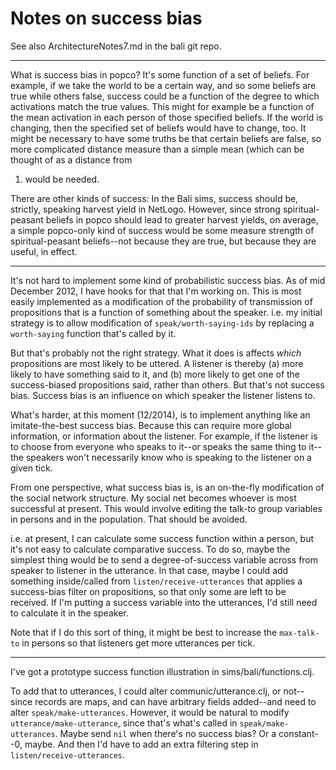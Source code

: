 Notes on success bias
====

See also ArchitectureNotes7.md in the bali git repo.

------------------

What is success bias in popco?  It's some function of a set of beliefs.
For example, if we take the world to be a certain way, and so some
beliefs are true while others false, success could be a function of the
degree to which activations match the true values.  This might for
example be a function of the mean activation in each person of those
specified beliefs.  If the world is changing, then the specified set of
beliefs would have to change, too.  It might be necessary to have some
truths be that certain beliefs are false, so more complicated distance
measure than a simple mean (which can be thought of as a distance from
1) would be needed.  

There are other kinds of success: In the Bali sims, success should be,
strictly, speaking harvest yield in NetLogo.  However, since strong
spiritual-peasant beliefs in popco should lead to greater harvest
yields, on average, a simple popco-only kind of success would be some
measure strength of spiritual-peasant beliefs--not because they are
true, but because they are useful, in effect.

------------------

It's not hard to implement some kind of probabilistic success bias.  As
of mid December 2012, I have hooks for that that I'm working on.  This
is most easily implemented as a modification of the probability of
transmission of propositions that is a function of something about the
speaker.  i.e. my initial strategy is to allow modification of
`speak/worth-saying-ids` by replacing a `worth-saying` function that's
called by it.

But that's probably not the right strategy.  What it does is affects
*which* propositions are most likely to be uttered.  A listener is
thereby (a) more likely to have something said to it, and (b) more
likely to get one of the success-biased propositions said, rather than
others.  But that's not success bias.  Success bias is an influence on
which speaker the listener listens to.

What's harder, at this moment (12/2014), is to implement anything like
an imitate-the-best success bias.  Because this can require more global
information, or information about the listener.  For example, if the
listener is to choose from everyone who speaks to it--or speaks the same
thing to it--the speakers won't necessarily know who is speaking to the
listener on a given tick.

From one perspective, what success bias is, is an on-the-fly
modification of the social network structure.  My social net becomes
whoever is most successful at present.  This would involve editing the
talk-to group variables in persons and in the population.  That should
be avoided.

i.e. at present, I can calculate some success function within a person,
but it's not easy to calculate comparative success.  To do so, maybe the
simplest thing would be to send a degree-of-success variable across from
speaker to listener in the utterance.  In that case, maybe I could add
something inside/called from `listen/receive-utterances` that applies a
success-bias filter on propositions, so that only some are left to be
received.  If I'm putting a success variable into the utterances, I'd
still need to calculate it in the speaker.

Note that if I do this sort of thing, it might be best to increase the
`max-talk-to` in persons so that listeners get more utterances per tick.

------------

I've got a prototype success function illustration in sims/bali/functions.clj.

To add that to utterances, I could alter communic/utterance.clj, or not--since records
are maps, and can have arbitrary fields added--and need to alter `speak/make-utterances`.
However, it would be natural to modify `utterance/make-utterance`, since that's what's
called in `speak/make-utterances`.  Maybe send `nil` when there's no success bias?  Or a
constant--0, maybe.  And then I'd have to add an extra filtering step in
`listen/receive-utterances`.

